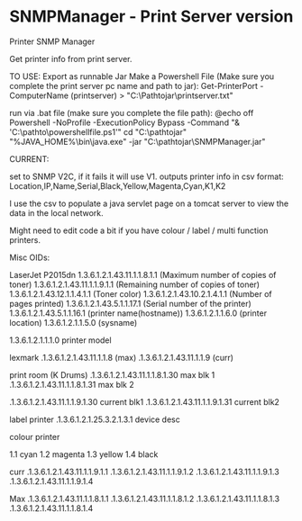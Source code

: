 # SNMPManager - Print Server version
Printer SNMP Manager

Get printer info from print server.

TO USE:
Export as runnable Jar
Make a Powershell File (Make sure you complete the print server pc name and path to jar):
  Get-PrinterPort -ComputerName (printserver) > "C:\Pathtojar\printserver.txt"
  
run via .bat file (make sure you complete the file path):
  @echo off
  Powershell -NoProfile -ExecutionPolicy Bypass -Command "& 'C:\pathto\powershellfile.ps1'"
  cd "C:\pathtojar"
  "%JAVA_HOME%\bin\java.exe" -jar "C:\pathtojar\SNMPManager.jar"

CURRENT:

set to SNMP V2C, if it fails it will use V1.
outputs printer info in csv format:
Location,IP,Name,Serial,Black,Yellow,Magenta,Cyan,K1,K2

I use the csv to populate a java servlet page on a tomcat server to view the data in the local network.


Might need to edit code a bit if you have colour / label / multi function printers.

Misc OIDs:

LaserJet P2015dn
1.3.6.1.2.1.43.11.1.1.8.1.1 (Maximum number of copies of toner)
1.3.6.1.2.1.43.11.1.1.9.1.1 (Remaining number of copies of toner)
1.3.6.1.2.1.43.12.1.1.4.1.1 (Toner color)
1.3.6.1.2.1.43.10.2.1.4.1.1 (Number of pages printed)
1.3.6.1.2.1.43.5.1.1.17.1 (Serial number of the printer)
1.3.6.1.2.1.43.5.1.1.16.1 (printer name(hostname))
1.3.6.1.2.1.1.6.0 (printer location)
1.3.6.1.2.1.1.5.0 (sysname)

1.3.6.1.2.1.1.1.0 printer model


lexmark
.1.3.6.1.2.1.43.11.1.1.8  (max)
.1.3.6.1.2.1.43.11.1.1.9 (curr)


print room (K Drums)
.1.3.6.1.2.1.43.11.1.1.8.1.30 max blk 1
.1.3.6.1.2.1.43.11.1.1.8.1.31 max blk 2

.1.3.6.1.2.1.43.11.1.1.9.1.30 current blk1
.1.3.6.1.2.1.43.11.1.1.9.1.31 current blk2

label printer
.1.3.6.1.2.1.25.3.2.1.3.1 device desc

colour printer

1.1 cyan
1.2 magenta
1.3 yellow
1.4 black

curr
.1.3.6.1.2.1.43.11.1.1.9.1.1
.1.3.6.1.2.1.43.11.1.1.9.1.2
.1.3.6.1.2.1.43.11.1.1.9.1.3
.1.3.6.1.2.1.43.11.1.1.9.1.4

Max
.1.3.6.1.2.1.43.11.1.1.8.1.1
.1.3.6.1.2.1.43.11.1.1.8.1.2
.1.3.6.1.2.1.43.11.1.1.8.1.3
.1.3.6.1.2.1.43.11.1.1.8.1.4
